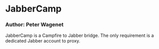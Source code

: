 JabberCamp
==========

### Author: Peter Wagenet

JabberCamp is a Campfire to Jabber bridge.
The only requirement is a dedicated Jabber account to proxy.
